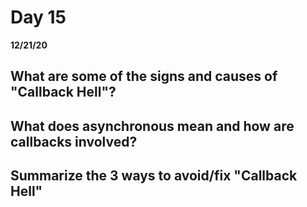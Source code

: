 # Day 15
__12/21/20__

## What are some of the signs and causes of "Callback Hell"?

## What does asynchronous mean and how are callbacks involved?

## Summarize the 3 ways to avoid/fix "Callback Hell"
